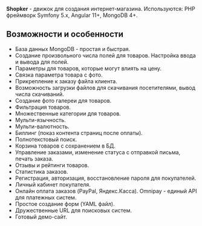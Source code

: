 **Shopker** - движок для создания интернет-магазина. Используются: PHP фреймворк Symfony 5.x, Angular 11+, MongoDB 4+.

Возможности и особенности
-------------------------

- База данных MongoDB - простая и быстрая.
- Создание произвольного числа полей для товаров. Настройка ввода и вывода для полей.
- Параметры для товаров, которые могут влиять на цену.
- Связка параметра товара с фото.
- Прикрепление к заказу файла клиента.
- Возможность загрузки файлов для скачивания посетителями, вывод числа скачиваний.
- Создание фото галереи для товаров.
- Фильтрация товаров.
- Множественные категории для товаров.
- Мульти-язычность.
- Мульти-валютность.
- Биллинг (показ контента страниц после оплаты).
- Полнотекстовый поиск.
- Корзина товаров с сохранением в БД.
- Управление заказами, изменение статуса с отправкой письма, печать заказа.
- Отзывы и рейтинги товаров.
- Статистика заказов.
- Регистрация, авторизация, восстановление пароля для покупателей.
- Личный кабинет покупателя.
- Онлайн оплата заказов (PayPal, Яндекс.Касса). Omnipay - единый API для платежных систем.
- Простое создание форм (YAML файл).
- Дружественные URL для поисковых систем.
- Готовый демо-сайт.
